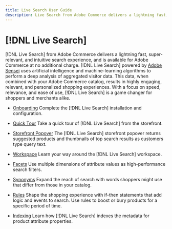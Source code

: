 ```yaml
---
title: Live Search User Guide
description: Live Search from Adobe Commerce delivers a lightning fast, super-relevant, and intuitive search experience.
---
```

# [!DNL Live Search]

[!DNL Live Search] from Adobe Commerce delivers a lightning fast, super-relevant, and intuitive search experience, and is available for Adobe Commerce at no additional charge. [!DNL Live Search] powered by [Adobe Sensei](https://www.adobe.com/sensei.html) uses artificial intelligence and machine-learning algorithms to perform a deep analysis of aggregated visitor data. This data, when combined with your Adobe Commerce catalog, results in highly engaging, relevant, and personalized shopping experiences. With a focus on speed, relevance, and ease of use, [!DNL Live Search] is a game changer for shoppers and merchants alike.

- [Onboarding](install.html)
  Complete the [!DNL Live Search] installation and configuration.

- [Quick Tour](quick-tour.html)
  Take a quick tour of [!DNL Live Search] from the storefront.

- [Storefront Popover](storefront-popover.html)
  The [!DNL Live Search] storefront popover returns suggested products and thumbnails of top search results as customers type query text.

- [Workspace](workspace.html)
  Learn your way around the [!DNL Live Search] workspace.

- [Facets](facets.html)
  Use multiple dimensions of attribute values as high-performance search filters.

- [Synonyms](synonyms.html)
  Expand the reach of search with words shoppers might use that differ from those in your catalog.

- [Rules](rules.html)
  Shape the shopping experience with if-then statements that add logic and events to search. Use rules to boost or bury products for a specific period of time.

- [Indexing](indexing.html)
  Learn how [!DNL Live Search] indexes the metadata for product attribute properties.
   